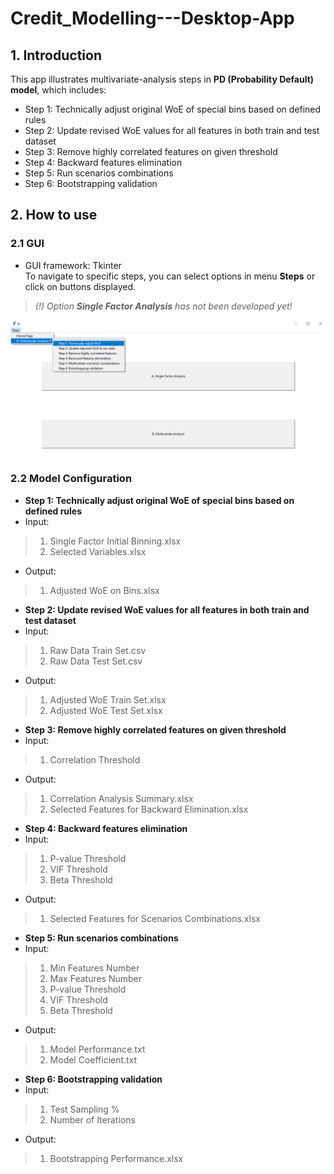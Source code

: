 # Credit_Modelling---Desktop-App

## 1. Introduction ##
This app illustrates multivariate-analysis steps in **PD (Probability Default) model**, which includes:

* Step 1: Technically adjust original WoE of special bins based on defined rules
* Step 2: Update revised WoE values for all features in both train and test dataset
* Step 3: Remove highly correlated features on given threshold
* Step 4: Backward features elimination
* Step 5: Run scenarios combinations
* Step 6: Bootstrapping validation

## 2. How to use ##
### 2.1 GUI ###
* GUI framework: Tkinter <br/>
To navigate to specific steps, you can select options in menu **Steps** or click on buttons displayed.

>*(!) Option **Single Factor Analysis** has not been developed yet!*

![Figure 1: App GUI](./pic/gui.PNG)

### 2.2 Model Configuration ###
* **Step 1: Technically adjust original WoE of special bins based on defined rules**
* Input:
> 1. Single Factor Initial Binning.xlsx
> 2. Selected Variables.xlsx

* Output: 
> 1. Adjusted WoE on Bins.xlsx

* **Step 2: Update revised WoE values for all features in both train and test dataset**
* Input:
> 1. Raw Data Train Set.csv
> 2. Raw Data Test Set.csv

* Output: 
> 1. Adjusted WoE Train Set.xlsx
> 2. Adjusted WoE Test Set.xlsx

* **Step 3: Remove highly correlated features on given threshold**
* Input:
> 1. Correlation Threshold

* Output: 
> 1. Correlation Analysis Summary.xlsx
> 2. Selected Features for Backward Elimination.xlsx

* **Step 4: Backward features elimination**
* Input:
> 1. P-value Threshold
> 2. VIF Threshold
> 3. Beta Threshold

* Output:
> 1. Selected Features for Scenarios Combinations.xlsx

* **Step 5: Run scenarios combinations**
* Input:
> 1. Min Features Number
> 2. Max Features Number
> 3. P-value Threshold
> 4. VIF Threshold
> 5. Beta Threshold

* Output: 
> 1. Model Performance.txt
> 2. Model Coefficient.txt

* **Step 6: Bootstrapping validation**
* Input:
> 1. Test Sampling %
> 2. Number of Iterations

* Output: 
> 1. Bootstrapping Performance.xlsx